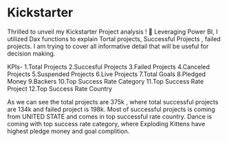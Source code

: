# Kickstarter
Thrilled to unveil my Kickstarter Project analysis ! 🎯 Leveraging Power BI, 
I utilized Dax functions to explain Tortal projects, Successful Projects , failed projects.
I am trying to cover all informative detail that will be useful for decision making.

KPIs-
1.Total Projects
2.Succesful Projects
3.Failed Projects
4.Canceled Projects
5.Suspended Projects
6.Live Projects
7.Total Goals
8.Pledged Money
9.Backers
10.Top Success Rate Category
11.Top Success Rate Project
12.Top Success Rate Country


As we can see the total projects are 375k , where total successful projects are 134k and failed project is 198k.
Most of successful projects is coming from UNITED STATE and comes in top successful rate country.
Dance is coming with top success rate category, where Exploding Kittens have highest pledge money and goal complition.
